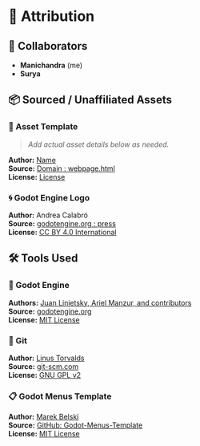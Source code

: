# 📄 Attribution

## 👥 Collaborators
- **Manichandra** (me)  
- **Surya**

## 📦 Sourced / Unaffiliated Assets

### 🧩 Asset Template
> *Add actual asset details below as needed.*

**Author:** [Name]()  
**Source:** [Domain : webpage.html]()  
**License:** [License]()

### 🌀 Godot Engine Logo  
**Author:** Andrea Calabró  
**Source:** [godotengine.org : press](https://godotengine.org/press/)  
**License:** [CC BY 4.0 International](https://github.com/godotengine/godot/blob/master/LOGO_LICENSE.txt)

## 🛠️ Tools Used

### 🔧 Godot Engine  
**Authors:** [Juan Linietsky, Ariel Manzur, and contributors](https://godotengine.org/contact)  
**Source:** [godotengine.org](https://godotengine.org/)  
**License:** [MIT License](https://github.com/godotengine/godot/blob/master/LICENSE.txt)

### 🧰 Git  
**Author:** [Linus Torvalds](https://github.com/torvalds)  
**Source:** [git-scm.com](https://git-scm.com/downloads)  
**License:** [GNU GPL v2](https://opensource.org/licenses/GPL-2.0)

### 📋 Godot Menus Template  
**Author:** [Marek Belski](https://github.com/Maaack/Godot-Menus-Template/graphs/contributors)  
**Source:** [GitHub: Godot-Menus-Template](https://github.com/Maaack/Godot-Menus-Template)  
**License:** [MIT License](https://github.com/Maaack/Godot-Menus-Template/blob/main/LICENSE.txt)
